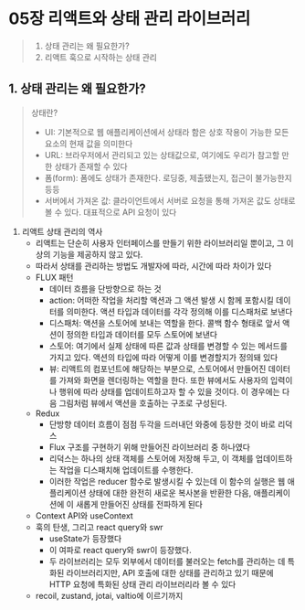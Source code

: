 # 05장 리액트와 상태 관리 라이브러리

> 1. 상태 관리는 왜 필요한가?
> 2. 리액트 훅으로 시작하는 상태 관리

## 1. 상태 관리는 왜 필요한가?

> 상태란?
>
> - UI: 기본적으로 웹 애플리케이션에서 상태라 함은 상호 작용이 가능한 모든 요소의 현재 값을 의미한다
> - URL: 브라우저에서 관리되고 있는 상태값으로, 여기에도 우리가 참고할 만한 상태가 존재할 수 있다
> - 폼(form): 폼에도 상태가 존재한다. 로딩중, 제출됐는지, 접근이 불가능한지 등등
> - 서버에서 가져온 값: 클라이언트에서 서버로 요청을 통해 가져온 값도 상태로 볼 수 있다. 대표적으로 API 요청이 있다

1. 리액트 상태 관리의 역사
   - 리액트는 단순히 사용자 인터페이스를 만들기 위한 라이브러리일 뿐이고, 그 이상의 기능을 제공하지 않고 있다.
   - 따라서 상태를 관리하는 방법도 개발자에 따라, 시간에 따라 차이가 있다
   - FLUX 패턴
     - 데이터 흐름을 단방향으로 하는 것
     - action: 어떠한 작업을 처리할 액션과 그 액션 발생 시 함께 포함시킬 데이터를 의미한다. 액션 타입과 데이터를 각각 정의해 이를 디스패처로 보낸다
     - 디스패처: 액션을 스토어에 보내는 역할을 한다. 콜백 함수 형태로 앞서 액션이 정의한 타입과 데이터를 모두 스토어에 보낸다
     - 스토어: 여기에서 실제 상태에 따른 값과 상태를 변경할 수 있는 메서드를 가지고 있다. 액션의 타입에 따라 어떻게 이를 변경할지가 정의돼 있다
     - 뷰: 리액트의 컴포넌트에 해당하는 부분으로, 스토어에서 만들어진 데이터를 가져와 화면을 렌더링하는 역할을 한다. 또한 뷰에서도 사용자의 입력이나 행위에 따라 상태를 업데이트하고자 할 수 있을 것이다. 이 경우에는 다음 그림처럼 뷰에서 액션을 호출하는 구조로 구성된다.
   - Redux
     - 단방향 데이터 흐름이 점점 두각을 드러내던 와중에 등장한 것이 바로 리덕스
     - Flux 구조를 구현하기 위해 만들어진 라이브러리 중 하나였다
     - 리덕스는 하나의 상태 객체를 스토어에 저장해 두고, 이 객체를 업데이트하는 작업을 디스패치해 업데이트를 수행한다.
     - 이러한 작업은 reducer 함수로 발생시킬 수 있는데 이 함수의 실행은 웹 애플리케이션 상태에 대한 완전히 새로운 복사본을 반환한 다음, 애플리케이션에 이 새롭게 만들어진 상태를 전파하게 된다
   - Context API와 useContext
   - 훅의 탄생, 그리고 react query와 swr
     - useState가 등장했다
     - 이 여파로 react query와 swr이 등장했다.
     - 두 라이브러리는 모두 외부에서 데이터를 불러오는 fetch를 관리하는 데 특화된 라이브러리지만, API 호출에 대한 상태를 관리하고 있기 때문에 HTTP 요청에 특화된 상태 관리 라이브러리라 볼 수 있다
   - recoil, zustand, jotai, valtio에 이르기까지
